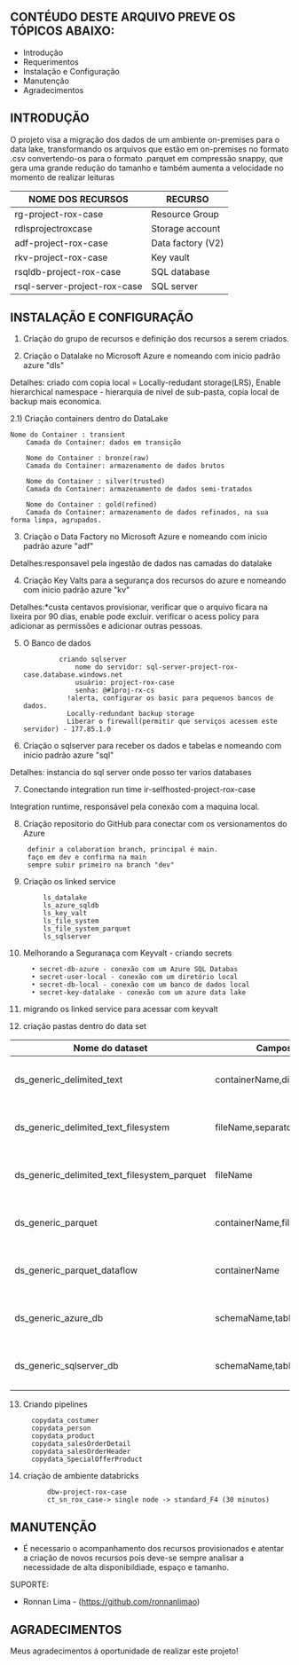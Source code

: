 CONTÉUDO DESTE ARQUIVO PREVE OS TÓPICOS ABAIXO:
---------------------

 * Introdução
 * Requerimentos
 * Instalação e Configuração
 * Manutenção
 * Agradecimentos




INTRODUÇÃO
------------

O projeto visa a migração dos dados de um ambiente on-premises para o data lake, transformando os arquivos que estão em on-premises no formato .csv convertendo-os para o formato .parquet em compressão snappy, que gera uma grande redução do tamanho e também aumenta a velocidade no momento de realizar leituras

NOME DOS RECURSOS | RECURSO
------------ | ------------ |
rg-project-rox-case		|		Resource Group
rdlsprojectroxcase		|		Storage account
adf-project-rox-case		|		Data factory (V2)
rkv-project-rox-case			|	Key vault
rsqldb-project-rox-case		|		SQL database
rsql-server-project-rox-case	|		SQL server



INSTALAÇÃO E CONFIGURAÇÃO
------------

1) Criação do grupo de recursos e definição dos recursos a serem criados.


2) Criação o Datalake no Microsoft Azure e nomeando com inicio padrão azure "dls"

Detalhes: criado com copia local = Locally-redudant storage(LRS), Enable hierarchical namespace - hierarquia de nivel de sub-pasta, copia local de backup mais economica.


2.1) Criação containers dentro do DataLake
		
    Nome do Container : transient
		Camada do Container: dados em transição
			
		Nome do Container : bronze(raw)
		Camada do Container: armazenamento de dados brutos

		Nome do Container : silver(trusted)
		Camada do Container: armazenamento de dados semi-tratados

		Nome do Container : gold(refined)
		Camada do Container: armazenamento de dados refinados, na sua forma limpa, agrupados.



3) Criação o Data Factory no Microsoft Azure e nomeando com inicio padrão azure "adf"

Detalhes:responsavel pela ingestão de dados nas camadas do datalake



4) Criação Key Valts para a segurança dos recursos do azure e nomeando com inicio padrão azure "kv"

Detalhes:*custa centavos provisionar, verificar que o arquivo ficara na lixeira por 90 dias, enable pode excluir.
verificar o acess policy para adicionar as permissões e adicionar outras pessoas.


5) O Banco de dados

			    criando sqlserver
					nome do servidor: sql-server-project-rox-case.database.windows.net
					usuário: project-rox-case
					senha: @#1proj-rx-cs
				  !alerta, configurar os basic para pequenos bancos de dados.
				  Locally-redundant backup storage
				  Liberar o firewall(permitir que serviços acessem este servidor) - 177.85.1.0



6) Criação o sqlserver para receber os dados e tabelas e nomeando com inicio padrão azure "sql"

Detalhes: instancia do sql server onde posso ter varios databases



7) Conectando integration run time ir-selfhosted-project-rox-case

Integration runtime, responsável pela conexão com a maquina local.



8) Criação repositorio do GitHub para conectar com os versionamentos do Azure

		definir a colaboration branch, principal é main.
		faço em dev e confirma na main
		sempre subir primeiro na branch "dev"



9) Criação os linked service
            
            ls_datalake  
            ls_azure_sqldb
            ls_key_valt
            ls_file_system
            ls_file_system_parquet
            ls_sqlserver



10) Melhorando a Seguranaça com Keyvalt - criando secrets

          •	secret-db-azure - conexão com um Azure SQL Databas
          •	secret-user-local - conexão com um diretório local
          •	secret-db-local - conexão com um banco de dados local
          •	secret-key-datalake - conexão com um azure data lake



11) migrando os linked service para acessar com keyvalt

12) criação pastas dentro do data set

Nome do dataset|	Campos setados dinamicamente|	Descrição
------------ |------------ |------------ |
ds_generic_delimited_text|	containerName,directoryname,fileName,separatorFile|	referente a manipulação de arquivos de origem do Azure data lake(servidor da nuvem)
ds_generic_delimited_text_filesystem|	fileName,separatorFile	|referente a manipulação de arquivos de origem do Filesystem(computador)
ds_generic_delimited_text_filesystem_parquet|	fileName	|referente a manipulação de arquivos de origem do Filesystem(computador)
ds_generic_parquet|	containerName,fileName	|referente a manipulação de arquivos de origem do Azure data lake(servidor da nuvem)
ds_generic_parquet_dataflow|	containerName	|referente a manipulação de arquivos de origem do Azure data lake(servidor da nuvem)
ds_generic_azure_db|	schemaName,tableName|	referente a manipulação de arquivos de origem do Azure SQL (servidor da nuvem)
ds_generic_sqlserver_db|	schemaName,tableName|	referente a manipulação de arquivos de origem do SQL SERVER (computador)



13) Criando pipelines

          copydata_costumer
          copydata_person
          copydata_product
          copydata_salesOrderDetail
          copydata_salesOrderHeader
          copydata_SpecialOfferProduct



14) criação de ambiente databricks

              dbw-project-rox-case
              ct_sn_rox_case-> single node -> standard_F4 (30 minutos)



MANUTENÇÃO
-----------

 * É necessario o acompanhamento dos recursos provisionados e atentar a criação de novos recursos pois deve-se sempre analisar a necessidade de alta disponibildiade, espaço e tamanho.

SUPORTE:

 * Ronnan Lima - (https://github.com/ronnanlimao)

AGRADECIMENTOS
-----------
Meus agradecimentos á oportunidade de realizar este projeto!

